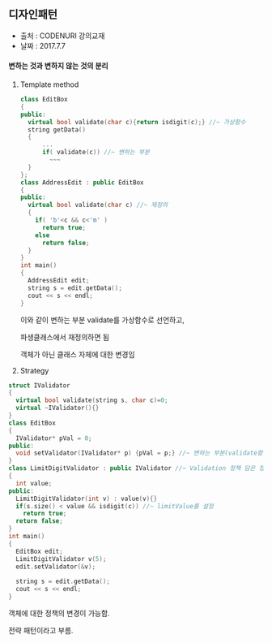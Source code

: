 디자인패턴
----------

-	출처 : CODENURI 강의교재
- 날짜 : 2017.7.7

#### 변하는 것과 변하지 않는 것의 분리

1.  Template method

    ````C++
    class EditBox
    {
    public:
      virtual bool validate(char c){return isdigit(c);} //~ 가상함수
      string getData()
      {
          ...
          if( validate(c)) //~ 변하는 부분
            ~~~
      }
    };
    class AddressEdit : public EditBox
    {
    public:
      virtual bool validate(char c) //~ 재정의
      {
        if( 'b'<c && c<'m' )
          return true;
        else 
          return false;
      }    
    }
    int main()
    {
      AddressEdit edit;
      string s = edit.getData();
      cout << s << endl;    
    }
    ````

    이와 같이 변하는 부분 validate를 가상함수로 선언하고,

    파생클래스에서 재정의하면 됨

    객체가 아닌 클래스 자체에 대한 변경임

2.	Strategy

   ````c++
   struct IValidator
   {
     virtual bool validate(string s, char c)=0;
     virtual ~IValidator(){}
   }
   class EditBox
   {
     IValidator* pVal = 0;
   public:
     void setValidator(IValidator* p) {pVal = p;} //~ 변하는 부분(validate함수) 설정해줌
   }
   class LimitDigitValidator : public IValidator //~ Validation 정책 담은 정책 class
   {
     int value;
   public:
     LimitDigitValidator(int v) : value(v){}
     if(s.size() < value && isdigit(c)) //~ limitValue를 설정
       return true;
     return false;
   }
   int main()
   {
     EditBox edit;
     LimitDigitValidator v(5);
     edit.setValidator(&v);
     
     string s = edit.getData();
     cout << s << endl;
   }
   ````

   객체에 대한 정책의 변경이 가능함.

   전략 패턴이라고 부름.

​	

